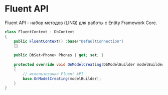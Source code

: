 # Fluent API

Fluent API - набор методов (LINQ) для работы с Entity Framework Core.

```C#
class FluentContext : DbContext
{
    public FluentContext() :base("DefaultConnection")
    {}
 
    public DbSet<Phone> Phones { get; set; }
 
    protected override void OnModelCreating(DbModelBuilder modelBuilder)
    {
        // использование Fluent API
        base.OnModelCreating(modelBuilder);
    }
}
```